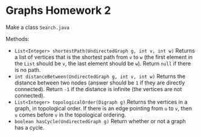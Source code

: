 # Graphs Homework 2

Make a class `Search.java`

Methods:
- `List<Integer> shortestPath(UndirectedGraph g, int v, int w)` Returns a list of vertices that is the shortest path from `v` to `w` (the first element in the `List` should be `v`, the last element should be `w`). Return `null` if there is no path.
- `int distanceBetween(UndirectedGraph g, int v, int w)` Returns the distance between two nodes (answer should be `1` if they are directly connected). Return `-1` if the distance is infinite (the vertices are not connected).
- `List<Integer> topologicalOrder(Digraph g)` Returns the vertices in a graph, in topological order. If there is an edge pointing from `u` to `v`, then `u` comes before `v` in the topological ordering.
- `boolean hasCycle(UndirectedGraph g)` Return whether or not a graph has a cycle.

